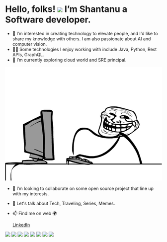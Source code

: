 # Hello, folks! <img src="https://raw.githubusercontent.com/MartinHeinz/MartinHeinz/master/wave.gif" width="30px"> I’m Shantanu a Software developer.
- 👀 I’m interested in creating technology to elevate people, and I'd like to share my knowledge with others. I am also passionate about AI and computer vision. 
- 👨‍💻 Some technologies I enjoy working with include Java, Python, Rest APIs, GraphQL.
- 🌱 I’m currently exploring cloud world and SRE principal.

![Overthinking](https://github.com/shantanukr/shantanukr/blob/main/https___bucketeer-e05bbc84-baa3-437e-9518-adb32be77984.s3.amazonaws.com_public_images_7eee78b2-7c19-41c1-9f6f-5a0700c75c3a_550x400.gif)
- 💞️ I’m looking to collaborate on some open source project that line up with my interests.
- :speech_balloon: Let's talk about Tech, Traveling, Series, Memes.
- 📫 Find me on web 🌍

  [LinkedIn](https://www.linkedin.com/in/shantanu-481b761b6)

![](https://img.shields.io/badge/Code-Java-informational?style=flat&logo=<LOGO_NAME>&logoColor=white&color=2bbc8a)
![](https://img.shields.io/badge/Code-Python-informational?style=flat&logo=<LOGO_NAME>&logoColor=white&color=2bbc8a)
![](https://img.shields.io/badge/Code-Js-informational?style=flat&logo=<LOGO_NAME>&logoColor=white&color=2bbc8a)
![](https://img.shields.io/badge/Code-HTML-informational?style=flat&logo=<LOGO_NAME>&logoColor=white&color=2bbc8a)
![](https://img.shields.io/badge/Code-CSS-informational?style=flat&logo=<LOGO_NAME>&logoColor=white&color=2bbc8a)
![](https://img.shields.io/badge/Os-Linux-informational?style=flat&logo=<LOGO_NAME>&logoColor=white&color=2bbc8a)
![](https://img.shields.io/badge/CloudService-OCI-informational?style=flat&logo=<LOGO_NAME>&logoColor=white&color=2bbc8a)
![](https://img.shields.io/badge/VersionControl-Git-informational?style=flat&logo=<LOGO_NAME>&logoColor=white&color=2bbc8a)

<!---
shantanukr/shantanukr is a ✨ special ✨ repository because its `README.md` (this file) appears on your GitHub profile.
You can click the Preview link to take a look at your changes.
--->
